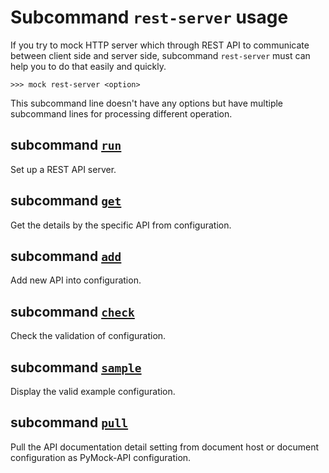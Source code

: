 # Subcommand ``rest-server`` usage

If you try to mock HTTP server which through REST API to communicate between client side and server side, subcommand 
``rest-server`` must can help you to do that easily and quickly.

```console
>>> mock rest-server <option>
```

This subcommand line doesn't have any options but have multiple subcommand lines for processing different operation.

## subcommand [``run``](./subcmd-run.md)

Set up a REST API server.


## subcommand [``get``](./subcmd-get.md)

Get the details by the specific API from configuration.


## subcommand [``add``](./subcmd-add.md)

Add new API into configuration.


## subcommand [``check``](./subcmd-check.md)

Check the validation of configuration.


## subcommand [``sample``](./subcmd-sample.md)

Display the valid example configuration.


## subcommand [``pull``](./subcmd-pull.md)

Pull the API documentation detail setting from document host or document configuration as PyMock-API configuration.
